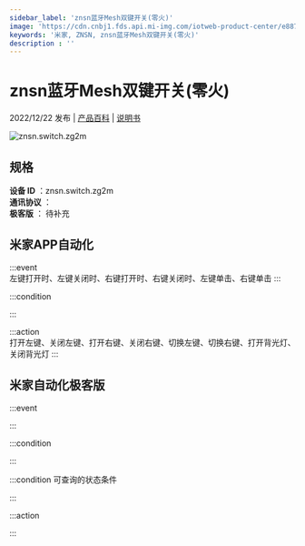 ```yaml
---
sidebar_label: 'znsn蓝牙Mesh双键开关(零火)'
image: 'https://cdn.cnbj1.fds.api.mi-img.com/iotweb-product-center/e8871f6407b2cd229c21811260321a2f_1665395029027.png?GalaxyAccessKeyId=AKVGLQWBOVIRQ3XLEW&Expires=9223372036854775807&Signature=7fR8DgqKcGusXZKhE+Wt40mMIWg='
keywords: '米家, ZNSN, znsn蓝牙Mesh双键开关(零火)'
description : ''
---
```

# znsn蓝牙Mesh双键开关(零火)

2022/12/22 发布 | [产品百科](https://home.mi.com/webapp/content/baike/product/index.html?model=znsn.switch.zg2m/) | [说明书](https://home.mi.com/views/introduction.html?model=znsn.switch.zg2m&region=cn)

![znsn.switch.zg2m](https://cdn.cnbj1.fds.api.mi-img.com/iotweb-product-center/e8871f6407b2cd229c21811260321a2f_1665395029027.png?GalaxyAccessKeyId=AKVGLQWBOVIRQ3XLEW&Expires=9223372036854775807&Signature=7fR8DgqKcGusXZKhE+Wt40mMIWg=)

## 规格  
> 
**设备 ID** ：znsn.switch.zg2m  
**通讯协议** ：  
**极客版**  ： 待补充 


## 米家APP自动化  

:::event  
左键打开时、左键关闭时、右键打开时、右键关闭时、左键单击、右键单击
:::

:::condition  

:::

:::action   
打开左键、关闭左键、打开右键、关闭右键、切换左键、切换右键、打开背光灯、关闭背光灯
:::

## 米家自动化极客版  

:::event  

:::

:::condition  

:::

:::condition 可查询的状态条件  

:::

:::action  

:::

        
